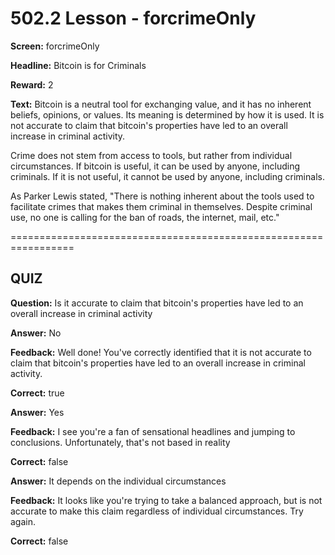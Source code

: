 # 502.2 Lesson - forcrimeOnly

**Screen:** forcrimeOnly

**Headline:** Bitcoin is for Criminals

**Reward:** 2

**Text:** Bitcoin is a neutral tool for exchanging value, and it has no inherent beliefs, opinions, or values. Its meaning is determined by how it is used. It is not accurate to claim that bitcoin&#x27;s properties have led to an overall increase in criminal activity.

Crime does not stem from access to tools, but rather from individual circumstances. If bitcoin is useful, it can be used by anyone, including criminals. If it is not useful, it cannot be used by anyone, including criminals.

As Parker Lewis stated, &quot;There is nothing inherent about the tools used to facilitate crimes that makes them criminal in themselves. Despite criminal use, no one is calling for the ban of roads, the internet, mail, etc.&quot;


=================================================================

## QUIZ

**Question:** Is it accurate to claim that bitcoin&#x27;s properties have led to an overall increase in criminal activity


**Answer:** No

**Feedback:** Well done! You&#x27;ve correctly identified that it is not accurate to claim that bitcoin&#x27;s properties have led to an overall increase in criminal activity.

**Correct:** true

**Answer:** Yes

**Feedback:** I see you&#x27;re a fan of sensational headlines and jumping to conclusions. Unfortunately, that&#x27;s not based in reality

**Correct:** false

**Answer:** It depends on the individual circumstances

**Feedback:** It looks like you&#x27;re trying to take a balanced approach, but is not accurate to make this claim regardless of individual circumstances. Try again.

**Correct:** false


<figure><img src="../.gitbook/assets/502-02.png" alt=""><figcaption></figcaption></figure>

